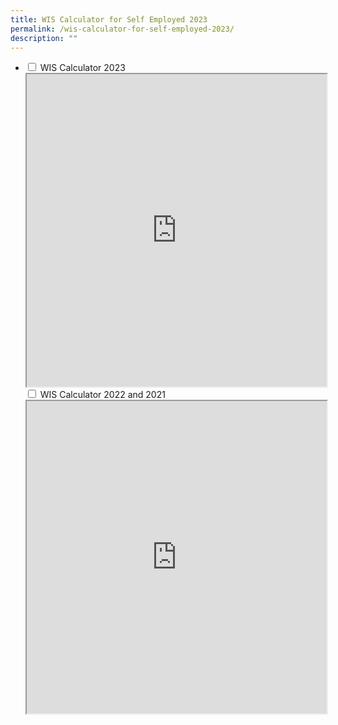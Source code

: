 ```yaml
---
title: WIS Calculator for Self Employed 2023
permalink: /wis-calculator-for-self-employed-2023/
description: ""
---
```

<ul class="jekyllcodex_accordion">
  <li>
    <input type="checkbox" id="accordion1">
    <label for="accordion1">WIS Calculator 2023</label>
    <div>
        <iframe src="https://www.checkfirst.gov.sg/c/15ea6fab-98e2-4562-9d38-aa6c73d7beac" style="width:100%;height:500px"></iframe>
    </div>
   <input type="checkbox" id="accordion2">
    <label for="accordion1">WIS Calculator 2022 and 2021</label>
    <div>
        <iframe src="https://www.checkfirst.gov.sg/c/15ea6fab-98e2-4562-9d38-aa6c73d7beac" style="width:100%;height:500px"></iframe>
    </div>
	</li>
</ul>

<style>
details>summary {
  list-style-type: none;
	font-size: 18px;
  outline: none;
  cursor: pointer;
  padding: 5px;
  border-radius: 5px;
}
	
details>summary::-webkit-details-marker {
  display: none;
}
	
 a.hyperlink {
    color:green;
		text-decoration: none;
  }
a.hyperlink:hover {
    color:MediumVioletRed;
  }
ol.loweralph {
	list-style-type: lower-alpha;
	}
	
li.Numbering::marker {
	font-weight: bold;
	color: #009427;
	}
	img.advisory1 {
  height: 35%;
  width: 35%;
}	
</style>